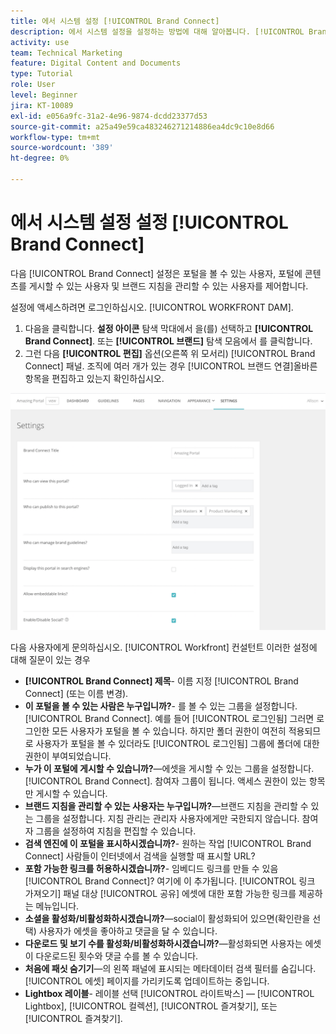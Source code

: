```yaml
---
title: 에서 시스템 설정 [!UICONTROL Brand Connect]
description: 에서 시스템 설정을 설정하는 방법에 대해 알아봅니다. [!UICONTROL Brand Connect] / [!UICONTROL WORKFRONT DAM].
activity: use
team: Technical Marketing
feature: Digital Content and Documents
type: Tutorial
role: User
level: Beginner
jira: KT-10089
exl-id: e056a9fc-31a2-4e96-9874-dcdd23377d53
source-git-commit: a25a49e59ca483246271214886ea4dc9c10e8d66
workflow-type: tm+mt
source-wordcount: '389'
ht-degree: 0%

---
```


# 에서 시스템 설정 설정 [!UICONTROL Brand Connect]

다음 [!UICONTROL Brand Connect] 설정은 포털을 볼 수 있는 사용자, 포털에 콘텐츠를 게시할 수 있는 사용자 및 브랜드 지침을 관리할 수 있는 사용자를 제어합니다.

설정에 액세스하려면 로그인하십시오. [!UICONTROL WORKFRONT DAM].

1. 다음을 클릭합니다. **설정 아이콘** 탐색 막대에서 을(를) 선택하고 **[!UICONTROL Brand Connect]**. 또는 **[!UICONTROL 브랜드]** 탐색 모음에서 를 클릭합니다.
1. 그런 다음 **[!UICONTROL 편집]** 옵션(오른쪽 위 모서리) [!UICONTROL Brand Connect] 패널. 조직에 여러 개가 있는 경우 [!UICONTROL 브랜드 연결]올바른 항목을 편집하고 있는지 확인하십시오.

![Brand Connect 설정 패널의 스크린샷](assets/01-brand-portal-settings.png)

다음 사용자에게 문의하십시오. [!UICONTROL Workfront] 컨설턴트 이러한 설정에 대해 질문이 있는 경우

* **[!UICONTROL Brand Connect] 제목**- 이름 지정 [!UICONTROL Brand Connect] (또는 이름 변경).
* **이 포털을 볼 수 있는 사람은 누구입니까?**- 를 볼 수 있는 그룹을 설정합니다. [!UICONTROL Brand Connect]. 예를 들어 [!UICONTROL 로그인됨] 그러면 로그인한 모든 사용자가 포털을 볼 수 있습니다. 하지만 폴더 권한이 여전히 적용되므로 사용자가 포털을 볼 수 있더라도 [!UICONTROL 로그인됨] 그룹에 폴더에 대한 권한이 부여되었습니다.
* **누가 이 포털에 게시할 수 있습니까?**—에셋을 게시할 수 있는 그룹을 설정합니다. [!UICONTROL Brand Connect]. 참여자 그룹이 됩니다. 액세스 권한이 있는 항목만 게시할 수 있습니다.
* **브랜드 지침을 관리할 수 있는 사용자는 누구입니까?**—브랜드 지침을 관리할 수 있는 그룹을 설정합니다. 지침 관리는 관리자 사용자에게만 국한되지 않습니다. 참여자 그룹을 설정하여 지침을 편집할 수 있습니다.
* **검색 엔진에 이 포털을 표시하시겠습니까?**- 원하는 작업 [!UICONTROL Brand Connect] 사람들이 인터넷에서 검색을 실행할 때 표시할 URL?
* **포함 가능한 링크를 허용하시겠습니까?**- 임베디드 링크를 만들 수 있음 [!UICONTROL Brand Connect]? 여기에 이 추가됩니다. [!UICONTROL 링크 가져오기] 패널 대상 [!UICONTROL 공유] 에셋에 대한 포함 가능한 링크를 제공하는 메뉴입니다.
* **소셜을 활성화/비활성화하시겠습니까?**—social이 활성화되어 있으면(확인란을 선택) 사용자가 에셋을 좋아하고 댓글을 달 수 있습니다.
* **다운로드 및 보기 수를 활성화/비활성화하시겠습니까?**—활성화되면 사용자는 에셋이 다운로드된 횟수와 댓글 수를 볼 수 있습니다.
* **처음에 패싯 숨기기**—의 왼쪽 패널에 표시되는 메타데이터 검색 필터를 숨깁니다. [!UICONTROL 에셋] 페이지를 가리키도록 업데이트하는 중입니다.
* **Lightbox 레이블**- 레이블 선택 [!UICONTROL 라이트박스] — [!UICONTROL Lightbox], [!UICONTROL 컬렉션], [!UICONTROL 즐겨찾기], 또는 [!UICONTROL 즐겨찾기].
